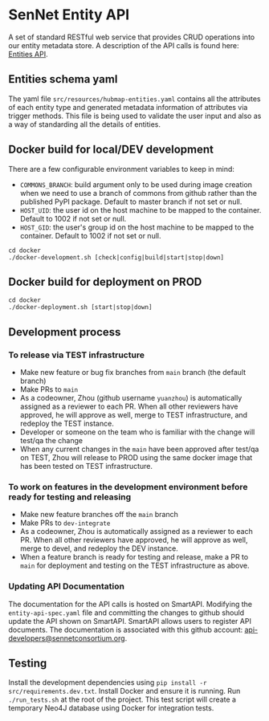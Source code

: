 # SenNet Entity API

A set of standard RESTful web service that provides CRUD operations into our entity metadata store. A description of the API calls is found here: [Entities API](https://smart-api.info/ui/7d838c9dee0caa2f8fe57173282c5812).

## Entities schema yaml

The yaml file `src/resources/hubmap-entities.yaml` contains all the attributes of each entity type and generated metadata information of attributes via trigger methods. This file is being used to validate the user input and also as a way of standarding all the details of entities.

## Docker build for local/DEV development

There are a few configurable environment variables to keep in mind:

- `COMMONS_BRANCH`: build argument only to be used during image creation when we need to use a branch of commons from github rather than the published PyPI package. Default to master branch if not set or null.
- `HOST_UID`: the user id on the host machine to be mapped to the container. Default to 1002 if not set or null.
- `HOST_GID`: the user's group id on the host machine to be mapped to the container. Default to 1002 if not set or null.

```
cd docker
./docker-development.sh [check|config|build|start|stop|down]
```

## Docker build for deployment on PROD

```
cd docker
./docker-deployment.sh [start|stop|down]
```

## Development process

### To release via TEST infrastructure
- Make new feature or bug fix branches from `main` branch (the default branch)
- Make PRs to `main`
- As a codeowner, Zhou (github username `yuanzhou`) is automatically assigned as a reviewer to each PR. When all other reviewers have approved, he will approve as well, merge to TEST infrastructure, and redeploy the TEST instance.
- Developer or someone on the team who is familiar with the change will test/qa the change
- When any current changes in the `main` have been approved after test/qa on TEST, Zhou will release to PROD using the same docker image that has been tested on TEST infrastructure.

### To work on features in the development environment before ready for testing and releasing
- Make new feature branches off the `main` branch
- Make PRs to `dev-integrate`
- As a codeowner, Zhou is automatically assigned as a reviewer to each PR. When all other reviewers have approved, he will approve as well, merge to devel, and redeploy the DEV instance.
- When a feature branch is ready for testing and release, make a PR to `main` for deployment and testing on the TEST infrastructure as above.

### Updating API Documentation

The documentation for the API calls is hosted on SmartAPI. Modifying the `entity-api-spec.yaml` file and committing the changes to github should update the API shown on SmartAPI. SmartAPI allows users to register API documents.  The documentation is associated with this github account: api-developers@sennetconsortium.org.

## Testing

Install the development dependencies using `pip install -r src/requirements.dev.txt`. Install Docker and ensure it is running. Run `./run_tests.sh` at the root of the project. This test script will create a temporary Neo4J database using Docker for integration tests.
